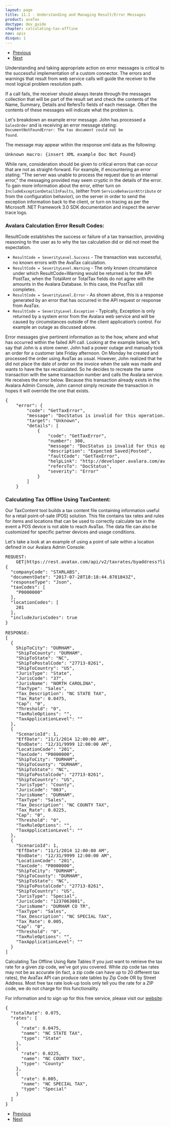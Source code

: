 ```yaml
---
layout: page
title: 11.1 - Understanding and Managing Result/Error Messages
product: avaTax
doctype: dev_guide
chapter: calculating-tax-offline
nav: apis
disqus: 1
---
```


<ul class="pager">
  <li class="previous"><a href="/avatax/dev-guide/calculating-tax-offline/"><i class="glyphicon glyphicon-chevron-left"></i>Previous</a></li>
  <li class="next"><a href="/avatax/dev-guide/calculating-tax-offline/performance-tuning-and-management/">Next<i class="glyphicon glyphicon-chevron-right"></i></a></li>
</ul>

Understanding and taking appropriate action on error messages is critical to the successful implementation of a custom connector. The errors and warnings that result from web service calls will guide the receiver to the most logical problem resolution path.

If a call fails, the receiver should always iterate through the messages collection that will be part of the result set and check the contents of the Name, Summary, Details and RefersTo fields of each message. Often the contents of these messages will indicate what the problem is.

Let's breakdown an example error message.  John has processed a <code>SalesOrder</code> and is receiving an error message stating:  <code>DocumentNotFoundError: The tax document could not be found</code>.

The message may appear within the response xml data as the following:
<pre>
Unknown macro: {insert XML example Doc Not Found}
</pre>

While rare, consideration should be given to critical errors that can occur that are not as straight-forward.  For example, if encountering an error stating:  "The server was unable to process the request due to an internal error," the messaging provided may seem cryptic in the details of the error. To gain more information about the error, either turn on <code>IncludeExceptionDetailInFaults</code>, (either from <code>ServiceBehaviorAttribute</code> or from the configuration behavior), on the server in order to send the exception information back to the client, or turn on tracing as per the Microsoft .NET Framework 3.0 SDK documentation and inspect the server trace logs.

<h3>Avalara Calculation Error Result Codes:</h3>
ResultCode establishes the success or failure of a tax transaction, providing reasoning to the user as to why the tax calculation did or did not meet the expectation.
<ul class="dev-guide-list">
    <li><code>ResultCode = SeverityLevel.Success</code> - The transaction was successful, no known errors with the AvaTax calculation.</li>
    <li><code>ResultCode = SeverityLevel.Warning</code> - The only known circumstance under which ResultCode=Warning would be returned is for the API PostTax, when the TotalAmt or TotalTax fields do not agree with the amounts in the Avalara Database. In this case, the PostTax still completes.</li>
    <li><code>ResultCode = SeverityLevel.Error</code> - As shown above, this is a response generated by an error that has occurred in the API request or response from AvaTax.</li>
    <li><code>ResultCode = SeverityLevel.Exception</code> - Typically, Exception is only returned by a system error from the Avalara web service and will be caused by circumstances outside of the client application’s control. For example an outage as discussed above.</li>
</ul>

Error messages give pertinent information as to the how, where and what has occurred within the failed API call.  Looking at the example below, let's say that John is a store owner.  John had a power outage and manually took an order for a customer late Friday afternoon.  On Monday he created and processed the order using AvaTax as usual.  However, John realized that he did not place the date of order on the invoice when the sale was made and wants to have the tax recalculated.  So he decides to recreate the same transaction with the same transaction number and calls the Avalara service.  He receives the error below.  Because this transaction already exists in the Avalara Admin Console, John cannot simply recreate the transaction in hopes it will override the one that exists.

<pre>
{
    "error": {
        "code": "GetTaxError",
        "message": "DocStatus is invalid for this operation.",
        "target": "Unknown",
        "details": [
            {
                "code": "GetTaxError",
                "number": 300,
                "message": "DocStatus is invalid for this operation.",
                "description": "Expected Saved|Posted",
                "faultCode": "GetTaxError",
                "helpLink": "http://developer.avalara.com/avatax/errors/GetTaxError",
                "refersTo": "DocStatus",
                "severity": "Error"
            }
        ]
    }
</pre>

<h3>Calculating Tax Offline Using TaxContent:</h3>
Our TaxContent tool builds a tax content file containing information useful for a retail point-of-sale (POS) solution. This file contains tax rates and rules for items and locations that can be used to correctly calculate tax in the event a POS device is not able to reach AvaTax. The data file can also be customized for specific partner devices and usage conditions.  

Let's take a look at an example of using a point of sale within a location defined in our Avalara Admin Console:
<pre>
REQUEST:
    GET|https://rest.avatax.com/api/v2/taxrates/byaddress?line1=5%20gardenview%20Pl&city=durham&region=NC&postalCode=27713&country=US
{
  "companyCode": "STARLABS",
  "documentDate": "2017-07-28T18:18:44.8781843Z",
  "responseType": "Json",
  "taxCodes": [
    "P0000000"
  ],
  "locationCodes": [
    201
  ],
  "includeJurisCodes": true
}
 
RESPONSE:
[
  {
    ShipToCity": "DURHAM",
    "ShipToCounty": "DURHAM",
    "ShipToState": "NC",
    "ShipToPostalCode": "27713-8261",
    "ShipToCountry": "US",
    "JurisType": "State",
    "JurisCode": "37",
    "JurisName": "NORTH CAROLINA",
    "TaxType": "Sales",
    "Tax_Description": "NC STATE TAX",
    "Tax_Rate": 0.0475,
    "Cap": "0",
    "Threshold": "0",
    "TaxRuleOptions": "",
    "TaxApplicationLevel": ""
  },
  {
    "ScenarioId": 1,
    "EffDate": "11/1/2014 12:00:00 AM",
    "EndDate": "12/31/9999 12:00:00 AM",
    "LocationCode": "201",
    "TaxCode": "P0000000",
    "ShipToCity": "DURHAM",
    "ShipToCounty": "DURHAM",
    "ShipToState": "NC",
    "ShipToPostalCode": "27713-8261",
    "ShipToCountry": "US",
    "JurisType": "County",
    "JurisCode": "063",
    "JurisName": "DURHAM",
    "TaxType": "Sales",
    "Tax_Description": "NC COUNTY TAX",
    "Tax_Rate": 0.0225,
    "Cap": "0",
    "Threshold": "0",
    "TaxRuleOptions": "",
    "TaxApplicationLevel": ""
  },
  {
    "ScenarioId": 1,
    "EffDate": "11/1/2014 12:00:00 AM",
    "EndDate": "12/31/9999 12:00:00 AM",
    "LocationCode": "201",
    "TaxCode": "P0000000",
    "ShipToCity": "DURHAM",
    "ShipToCounty": "DURHAM",
    "ShipToState": "NC",
    "ShipToPostalCode": "27713-8261",
    "ShipToCountry": "US",
    "JurisType": "Special",
    "JurisCode": "1237063001",
    "JurisName": "DURHAM CO TR",
    "TaxType": "Sales",
    "Tax_Description": "NC SPECIAL TAX",
    "Tax_Rate": 0.005,
    "Cap": "0",
    "Threshold": "0",
    "TaxRuleOptions": "",
    "TaxApplicationLevel": ""
  }
]
</pre>

Calculating Tax Offline Using Rate Tables
If you just want to retrieve the tax rate for a given zip code, we've got you covered.  While zip code tax rates may not be as accurate (in fact, a zip code can have up to 20 different tax rates), the AvaTax API can produce rate tables by Zip Code OR by Street Address. Most free tax rate look-up tools only tell you the rate for a ZIP code, we do not charge for this functionality.

For information and to sign up for this free service, please visit our <a class="dev-guide-link" href="http://taxratesapi.avalara.com">website</a>:
<pre>
{
  "totalRate": 0.075,
  "rates": [
    {
      "rate": 0.0475,
      "name": "NC STATE TAX",
      "type": "State"
    },
    {
      "rate": 0.0225,
      "name": "NC COUNTY TAX",
      "type": "County"
    },
    {
      "rate": 0.005,
      "name": "NC SPECIAL TAX",
      "type": "Special"
    }
  ]
}
</pre>

<ul class="pager">
  <li class="previous"><a href="/avatax/dev-guide/calculating-tax-offline/"><i class="glyphicon glyphicon-chevron-left"></i>Previous</a></li>
  <li class="next"><a href="/avatax/dev-guide/calculating-tax-offline/performance-tuning-and-management/">Next<i class="glyphicon glyphicon-chevron-right"></i></a></li>
</ul>